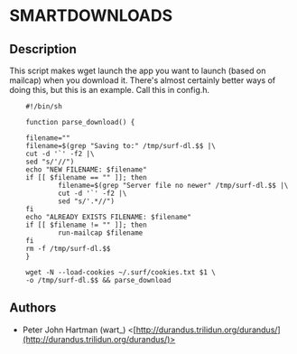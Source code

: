 SMARTDOWNLOADS
=======

Description
-----------

This script makes wget launch the app you want to launch (based on mailcap) when you download it.
There's almost certainly better ways of doing this, but this is an example.  Call this in config.h.

        #!/bin/sh

        function parse_download() {

        filename=""
        filename=$(grep "Saving to:" /tmp/surf-dl.$$ |\
        cut -d '`' -f2 |\
        sed "s/'//")
        echo "NEW FILENAME: $filename"
        if [[ $filename == "" ]]; then
                filename=$(grep "Server file no newer" /tmp/surf-dl.$$ |\
                cut -d '`' -f2 |\
                sed "s/'.*//")
        fi
        echo "ALREADY EXISTS FILENAME: $filename"
        if [[ $filename != "" ]]; then
                run-mailcap $filename
        fi
        rm -f /tmp/surf-dl.$$
        }

        wget -N --load-cookies ~/.surf/cookies.txt $1 \
        -o /tmp/surf-dl.$$ && parse_download

Authors
-------

* Peter John Hartman (wart_) <[http://durandus.trilidun.org/durandus/](http://durandus.trilidun.org/durandus/)>

